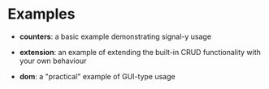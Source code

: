 # Examples

- **counters**: a basic example demonstrating signal-y usage

- **extension**: an example of extending the built-in CRUD functionality with your own behaviour

- **dom**: a "practical" example of GUI-type usage